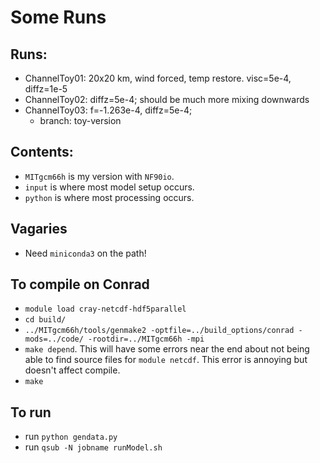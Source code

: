 # Some Runs

## Runs:

  - ChannelToy01: 20x20 km, wind forced, temp restore.  visc=5e-4, diffz=1e-5
  - ChannelToy02: diffz=5e-4; should be much more mixing downwards
  - ChannelToy03: f=-1.263e-4, diffz=5e-4;  
    - branch: toy-version


## Contents:

  - `MITgcm66h` is my version with `NF90io`.
  - `input` is where most model setup occurs.
  - `python` is where most processing occurs.

## Vagaries

   - Need `miniconda3` on the path!

## To compile on Conrad

  - `module load cray-netcdf-hdf5parallel`
  - `cd build/`
  - `../MITgcm66h/tools/genmake2 -optfile=../build_options/conrad -mods=../code/ -rootdir=../MITgcm66h -mpi`
  - `make depend`.  This will have some errors near the end about not being able to find source files for `module netcdf`.  This error is annoying but doesn't affect compile.
  - `make`

## To run

  - run `python gendata.py`
  - run `qsub -N jobname runModel.sh`
